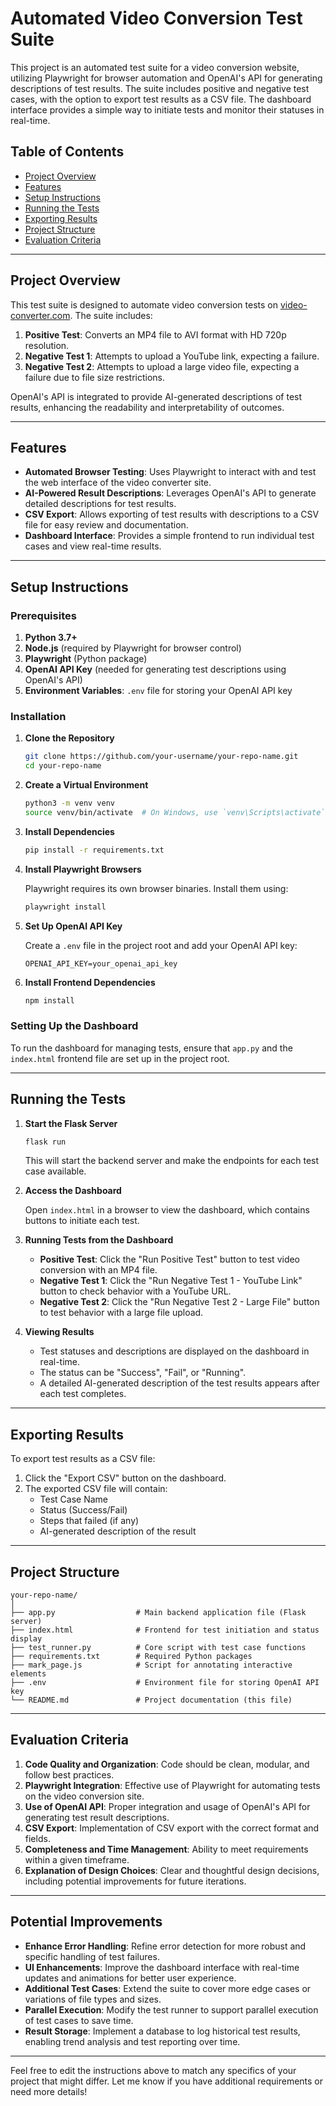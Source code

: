 # Automated Video Conversion Test Suite

This project is an automated test suite for a video conversion website, utilizing Playwright for browser automation and OpenAI's API for generating descriptions of test results. The suite includes positive and negative test cases, with the option to export test results as a CSV file. The dashboard interface provides a simple way to initiate tests and monitor their statuses in real-time.

## Table of Contents

- [Project Overview](#project-overview)
- [Features](#features)
- [Setup Instructions](#setup-instructions)
- [Running the Tests](#running-the-tests)
- [Exporting Results](#exporting-results)
- [Project Structure](#project-structure)
- [Evaluation Criteria](#evaluation-criteria)

---

## Project Overview

This test suite is designed to automate video conversion tests on [video-converter.com](https://video-converter.com/). The suite includes:
1. **Positive Test**: Converts an MP4 file to AVI format with HD 720p resolution.
2. **Negative Test 1**: Attempts to upload a YouTube link, expecting a failure.
3. **Negative Test 2**: Attempts to upload a large video file, expecting a failure due to file size restrictions.

OpenAI's API is integrated to provide AI-generated descriptions of test results, enhancing the readability and interpretability of outcomes.

---

## Features

- **Automated Browser Testing**: Uses Playwright to interact with and test the web interface of the video converter site.
- **AI-Powered Result Descriptions**: Leverages OpenAI's API to generate detailed descriptions for test results.
- **CSV Export**: Allows exporting of test results with descriptions to a CSV file for easy review and documentation.
- **Dashboard Interface**: Provides a simple frontend to run individual test cases and view real-time results.

---

## Setup Instructions

### Prerequisites

1. **Python 3.7+**
2. **Node.js** (required by Playwright for browser control)
3. **Playwright** (Python package)
4. **OpenAI API Key** (needed for generating test descriptions using OpenAI's API)
5. **Environment Variables**: `.env` file for storing your OpenAI API key

### Installation

1. **Clone the Repository**

    ```bash
    git clone https://github.com/your-username/your-repo-name.git
    cd your-repo-name
    ```

2. **Create a Virtual Environment**

    ```bash
    python3 -m venv venv
    source venv/bin/activate  # On Windows, use `venv\Scripts\activate`
    ```

3. **Install Dependencies**

    ```bash
    pip install -r requirements.txt
    ```

4. **Install Playwright Browsers**

    Playwright requires its own browser binaries. Install them using:

    ```bash
    playwright install
    ```

5. **Set Up OpenAI API Key**

    Create a `.env` file in the project root and add your OpenAI API key:

    ```plaintext
    OPENAI_API_KEY=your_openai_api_key
    ```

6. **Install Frontend Dependencies**

    ```bash
    npm install
    ```

### Setting Up the Dashboard

To run the dashboard for managing tests, ensure that `app.py` and the `index.html` frontend file are set up in the project root.

---

## Running the Tests

1. **Start the Flask Server**

    ```bash
    flask run
    ```

    This will start the backend server and make the endpoints for each test case available.

2. **Access the Dashboard**

    Open `index.html` in a browser to view the dashboard, which contains buttons to initiate each test.

3. **Running Tests from the Dashboard**

    - **Positive Test**: Click the "Run Positive Test" button to test video conversion with an MP4 file.
    - **Negative Test 1**: Click the "Run Negative Test 1 - YouTube Link" button to check behavior with a YouTube URL.
    - **Negative Test 2**: Click the "Run Negative Test 2 - Large File" button to test behavior with a large file upload.

4. **Viewing Results**

    - Test statuses and descriptions are displayed on the dashboard in real-time.
    - The status can be "Success", "Fail", or "Running".
    - A detailed AI-generated description of the test results appears after each test completes.

---

## Exporting Results

To export test results as a CSV file:

1. Click the "Export CSV" button on the dashboard.
2. The exported CSV file will contain:
   - Test Case Name
   - Status (Success/Fail)
   - Steps that failed (if any)
   - AI-generated description of the result

---

## Project Structure

```plaintext
your-repo-name/
│
├── app.py                  # Main backend application file (Flask server)
├── index.html              # Frontend for test initiation and status display
├── test_runner.py          # Core script with test case functions
├── requirements.txt        # Required Python packages
├── mark_page.js            # Script for annotating interactive elements
├── .env                    # Environment file for storing OpenAI API key
└── README.md               # Project documentation (this file)
```

---

## Evaluation Criteria

1. **Code Quality and Organization**: Code should be clean, modular, and follow best practices.
2. **Playwright Integration**: Effective use of Playwright for automating tests on the video conversion site.
3. **Use of OpenAI API**: Proper integration and usage of OpenAI's API for generating test result descriptions.
4. **CSV Export**: Implementation of CSV export with the correct format and fields.
5. **Completeness and Time Management**: Ability to meet requirements within a given timeframe.
6. **Explanation of Design Choices**: Clear and thoughtful design decisions, including potential improvements for future iterations.

---

## Potential Improvements

- **Enhance Error Handling**: Refine error detection for more robust and specific handling of test failures.
- **UI Enhancements**: Improve the dashboard interface with real-time updates and animations for better user experience.
- **Additional Test Cases**: Extend the suite to cover more edge cases or variations of file types and sizes.
- **Parallel Execution**: Modify the test runner to support parallel execution of test cases to save time.
- **Result Storage**: Implement a database to log historical test results, enabling trend analysis and test reporting over time.

---

Feel free to edit the instructions above to match any specifics of your project that might differ. Let me know if you have additional requirements or need more details!